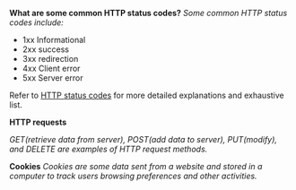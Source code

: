 **What are some common HTTP status codes?**
*Some common HTTP status codes include:*

 * 1xx Informational
 * 2xx success
 * 3xx redirection
 * 4xx Client error
 * 5xx Server error

Refer to [HTTP status codes](http://www.restapitutorial.com/httpstatuscodes.html"Title") for more detailed explanations and exhaustive list.

**HTTP requests**

*GET(retrieve data from server), POST(add data to server), PUT(modify), and DELETE are examples of HTTP request methods.*

**Cookies**
*Cookies are some data sent from a website and stored in a computer to track users browsing preferences and other activities.*
